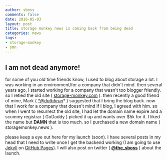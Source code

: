 ```yaml
---
author: sboss
comments: false
date: 2016-05-03
layout: post
title: storage monkey news is coming back from being dead
categories: news
tags:
- storage-monkey
- smn
---
```


## I am not dead anymore!

for some of you old time friends know, I used to blog about storage a lot.  I was working in an environment/for a company that didn't mind.  then several years ago, I started working for a company that wasn't too blogger friendly.  so I retied the old site ( [storage-monkey.com](http://storage-monkey.com) ).  then recently a good friend of mine, Mark ( *[*@dathbrun](https://twitter.com/dathbrun)** ) suggested that I bring the blog back.  now that I work for a company that doesn't mind if I blog, I agreed with him.  so when I went to resurrect the old site, I had let the domain name expire and a scummy registrar ( GoDaddy ) picked it up and wants over $5k for it.  I liked the name but **DAMN** that is too much.  so I purchased a new domain name ( storagemonkey.news ).

please keep a eye out here for my launch (soon).  I have several posts in my head that I need to write once I get the backend working (I am going to use [Jekyll](https://jekyllrb.com) on [GitHub Pages](https://pages.github.com/)).  I will also post on twitter ( **[@the_sboss](https://twitter.com/the_sboss)** ) about the launch.
